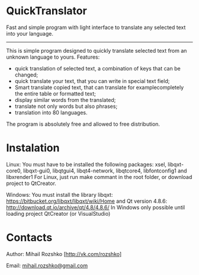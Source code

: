 # QuickTranslator
Fast and simple program with light interface to translate any selected text into your language.

-----------------------------------------------------------------------------------------------
This is simple program designed to quickly translate 
selected text from an unknown language to yours.
Features:
 - quick translation of selected text, a combination of keys that can be changed;
 - quick translate your text, that you can write in special text field;
 - Smart translate copied text, that can translate for examplecompletely the entire table or formatted text;
 - display similar words from the translated;
 - translate not only words but also phrases;
 - translation into 80 languages.

The program is absolutely free and allowed to free distribution.


# Instalation

Linux:
You must have to be installed the following packages: xsel, libqxt-core0, libqxt-gui0, libqtgui4, libqt4-network, libqtcore4, libfontconfig1 and libxrender1
For Linux, just run make commant in the root folder, or download project to QtCreator.

Windows:
You must install the library libqxt: https://bitbucket.org/libqxt/libqxt/wiki/Home and Qt version 4.8.6: http://download.qt.io/archive/qt/4.8/4.8.6/
In Windows only possible until loading project QtCreator (or VisualStudio)


# Contacts

Author: Mihail Rozshko [http://vk.com/rozshko]

Email: mihail.rozshko@gmail.com
